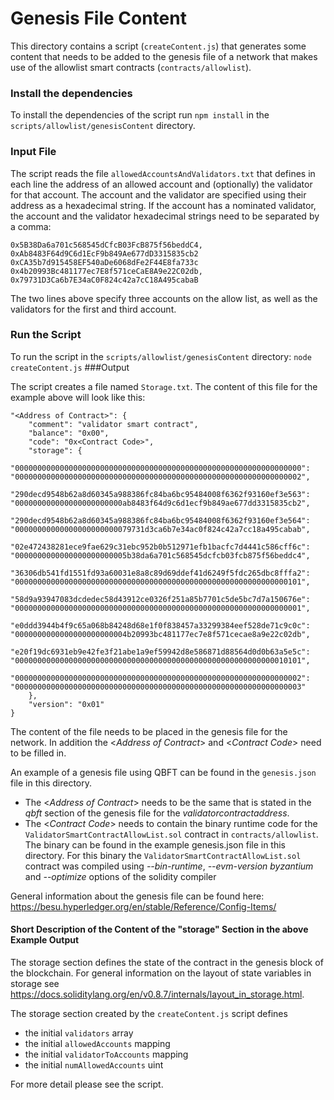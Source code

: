 # Genesis File Content

This directory contains a script (`createContent.js`) that generates some content that needs to be added to the genesis 
file of a network that makes use of the allowlist smart contracts (`contracts/allowlist`).

### Install the dependencies

To install the dependencies of the script run `npm install` in the `scripts/allowlist/genesisContent` directory. 

### Input File

The script reads the file `allowedAccountsAndValidators.txt` that defines in each line the address of an allowed account and
(optionally) the validator for that account. The account and the validator are specified using their address as a 
hexadecimal string. If the account has a nominated validator, the account and the validator hexadecimal strings need
to be separated by a comma:

    0x5B38Da6a701c568545dCfcB03FcB875f56beddC4, 0xAb8483F64d9C6d1EcF9b849Ae677dD3315835cb2
    0xCA35b7d915458EF540aDe6068dFe2F44E8fa733c
    0x4b20993Bc481177ec7E8f571ceCaE8A9e22C02db, 0x79731D3Ca6b7E34aC0F824c42a7cC18A495cabaB

The two lines above specify three accounts on the allow list, as well as the validators for the first and third account.

### Run the Script

To run the script in the `scripts/allowlist/genesisContent` directory: `node createContent.js`
###Output

The script creates a file named `Storage.txt`. The content of this file for the example above will look like this:

	"<Address of Contract>": {
		"comment": "validator smart contract",
		"balance": "0x00",
		"code": "0x<Contract Code>",
		"storage": {
			"0000000000000000000000000000000000000000000000000000000000000000": "0000000000000000000000000000000000000000000000000000000000000002",
			"290decd9548b62a8d60345a988386fc84ba6bc95484008f6362f93160ef3e563": "000000000000000000000000ab8483f64d9c6d1ecf9b849ae677dd3315835cb2",
			"290decd9548b62a8d60345a988386fc84ba6bc95484008f6362f93160ef3e564": "00000000000000000000000079731d3ca6b7e34ac0f824c42a7cc18a495cabab",
			"02e472438281ece9fae629c31ebc952b0b512971efb1bacfc7d4441c586cff6c": "0000000000000000000000005b38da6a701c568545dcfcb03fcb875f56beddc4",
			"36306db541fd1551fd93a60031e8a8c89d69ddef41d6249f5fdc265dbc8fffa2": "0000000000000000000000000000000000000000000000000000000000000101",
			"58d9a93947083dcdedec58d43912ce0326f251a85b7701c5de5bc7d7a150676e": "0000000000000000000000000000000000000000000000000000000000000001",
			"e0ddd3944b4f9c65a068b84248d68e1f0f838457a33299384eef528de71c9c0c": "0000000000000000000000004b20993bc481177ec7e8f571cecae8a9e22c02db",
			"e20f19dc6931eb9e42fe3f21abe1a9ef59942d8e586871d88564d0d0b63a5e5c": "0000000000000000000000000000000000000000000000000000000000010101",
			"0000000000000000000000000000000000000000000000000000000000000002": "0000000000000000000000000000000000000000000000000000000000000003"
		},
		"version": "0x01"
	}
The content of the file needs to be placed in the genesis file for the network. In addition the <_Address of Contract_> 
and <_Contract Code_> need to be filled in.

An example of a genesis file using QBFT can be found in the `genesis.json` file in this directory.

* The <_Address of Contract_> needs to be the same that is stated in the _qbft_ section of the genesis file for the _validatorcontractaddress_.
* The <_Contract Code_> needs to contain the binary runtime code for the `ValidatorSmartContractAllowList.sol` contract in `contracts/allowlist`.  
  The binary can be found in the example genesis.json file in this directory. For this binary the 
`ValidatorSmartContractAllowList.sol` contract was compiled using _--bin-runtime_, _--evm-version byzantium_ and _--optimize_ options of the solidity compiler

General information about the genesis file can be found here: https://besu.hyperledger.org/en/stable/Reference/Config-Items/  

#### Short Description of the Content of the "storage" Section in the above Example Output

The storage section defines the state of the contract in the genesis block of the blockchain. 
For general information on the layout of state variables in storage see 
https://docs.soliditylang.org/en/v0.8.7/internals/layout_in_storage.html.

The storage section created by the `createContent.js` script defines 
 * the initial `validators` array
 * the initial `allowedAccounts` mapping
 * the initial `validatorToAccounts` mapping
 * the initial `numAllowedAccounts` uint

For more detail please see the script.

